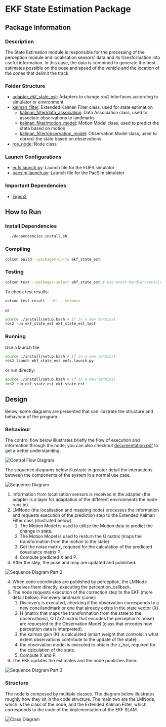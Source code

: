 # EKF State Estimation Package

## Package Information


### Description

The State Estimation module is responsible for the processing of the perception module and localisation sensors' data and its transformation into useful information. In this case, the data is combined to generate the best estimates possible on the pose and speed of the vehicle and the location of the cones that delimit the track.


### Folder Structure

- [adapter_ekf_state_est](./include/adapter_ekf_state_est/): Adapters to change ros2 interfaces according to simulator or environment
- [kalman_filter](./include/ekf/): Extended Kalman Filter class, used for state estimation
    - [kalman_filter/data_association](./include/ekf/data_association.hpp): Data Association class, used to associate observations to landmarks
    - [kalman_filter/motion_model](./include/ekf/motion_model.hpp): Motion Model class, used to predict the state based on motion
    - [kalman_filter/observation_model](./include/ekf/observation_model.hpp): Observation Model class, used to correct the state based on observations
- [ros_node](./include/ros_node/): Node class


### Launch Configurations

- [eufs.launch.py](./launch/eufs.launch.py): Launch file for the EUFS simulator
- [pacsim.launch.py](./launch/pacsim.launch.py): Launch file for the PacSim simulator

### Important Dependencies

- [Eigen3](https://eigen.tuxfamily.org/index.php?title=Main_Page)

## How to Run

### Install Dependencies

```sh
  ./denpendencies_install.sh
```

### Compiling

```sh
colcon build --packages-up-to ekf_state_est
```

### Testing

```sh
colcon test --packages-select ekf_state_est # use event-handler=console_direct+ for imediate output
```

To check test results:
```sh
colcon test-result --all --verbose
```

or 

```sh
source ./install/setup.bash # If in a new terminal
ros2 run ekf_state_est ekf_state_est_test
```

### Running

Use a launch file:

```sh
source ./install/setup.bash # If in a new terminal
ros2 launch ekf_state_est eufs.launch.py
```

or run directly:


```sh
source ./install/setup.bash # If in a new terminal
ros2 run ekf_state_est ekf_state_est
```

## Design

Below, some diagrams are presented that can illustrate the structure and behaviour of the program.

### Behaviour

The control flow below illustrates briefly the flow of execution and information through the node, you can also checkout [documentation pdf](../../docs/assets/Loc_map/EKFSlam1.0.pdf) to get a better understanding.

![Control Flow Diagram](../../docs/assets/Loc_map/locmap-flow-chart.svg)

The sequence diagrams below illustrate in greater detail the interactions between the components of the system in a normal use case.

![Sequence Diagram](../../docs/assets/Loc_map/main-sequence-diagram.svg)

1. Information from localisation sensors is received in the adapter (the adapter is a layer for adaptation of the different environments the node runs in).
2. LMNode (the localisation and mapping node) processes the information and requests execution of the prediction step to the Extended Kalman Filter cass (illustrated below).
    1. The Motion Model is used to utilize the Motion data to predict the change in state.
    2. The Motion Model is used to reaturn the G matrix (maps the transformation from the motion to the state)
    3. Get the noise matrix, required for the calculation of the predicted covariance matrix P.
    4. Compute predicted X and P.
3. After the step, the pose and map are updated and published.

![Sequence Diagram Part 2](../../docs/assets/Loc_map/prediction-sequence-diagram.svg)

4. When cone coordinates are published by perception, the LMNode receives them directly, executing the perception_callback.
5. The node requests execution of the correction step to the EKF (more detail below). For every landmark (cone):
    1. Discovery is executed, checking if the observation corresponds to a new cone/landmark or one that already exists in the state vector (X)
    2. H (matrix that maps the transformation from the state to the observations), Q (2x2 matrix that encodes the perception's noise) are requested to the Observation Model (class that encodes how perception data is interpreted).
    3. the kalman gain (K) is calculated (smart weight that controls in what extent observations contribute to the update of the state).
    4. the observation model is executed to obtain the z_hat, required for the calculation of the state.
    5. Compute X and P.
6. The EKF updates the estimates and the node publishes them.

![Sequence Diagram Part 3](../../docs/assets/Loc_map/correction-sequence-diagram.svg)

### Structure

The node is composed by multiple classes. The diagram below illustrates roughly how they sit in the code structure. The main two are the LMNode, which is the class of the node, and the Extended Kalman Filter, which corresponds to the code of the implementation of the EKF SLAM.

![Class Diagram](../../docs/assets/Loc_map/class-diagram.svg)
